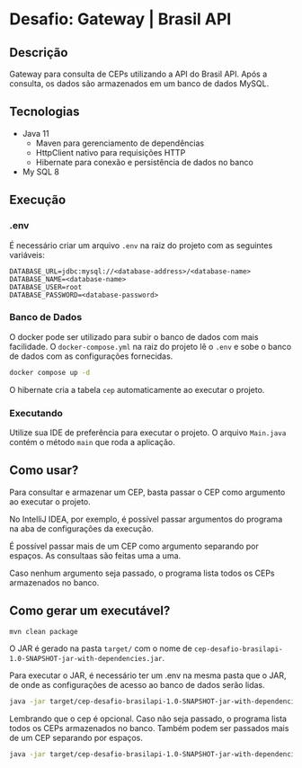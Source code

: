 # Desafio: Gateway | Brasil API

## Descrição

Gateway para consulta de CEPs utilizando a API do Brasil API. Após a consulta, os dados são armazenados em um banco de dados MySQL.

## Tecnologias

- Java 11
  - Maven para gerenciamento de dependências
  - HttpClient nativo para requisições HTTP
  - Hibernate para conexão e persistência de dados no banco
- My SQL 8

## Execução

### .env

É necessário criar um arquivo `.env` na raiz do projeto com as seguintes variáveis:

```env
DATABASE_URL=jdbc:mysql://<database-address>/<database-name>
DATABASE_NAME=<database-name>
DATABASE_USER=root
DATABASE_PASSWORD=<database-password>
```

### Banco de Dados

O docker pode ser utilizado para subir o banco de dados com mais facilidade. O `docker-compose.yml` na raiz do projeto lê o `.env` e sobe o banco de dados com as configurações fornecidas.

```bash
docker compose up -d
```

O hibernate cria a tabela `cep` automaticamente ao executar o projeto.

### Executando

Utilize sua IDE de preferência para executar o projeto. O arquivo `Main.java` contém o método `main` que roda a aplicação.

## Como usar?

Para consultar e armazenar um CEP, basta passar o CEP como argumento ao executar o projeto. 
 
No IntelliJ IDEA, por exemplo, é possível passar argumentos do programa na aba de configurações da execução.

É possível passar mais de um CEP como argumento separando por espaços. As consultaas são feitas uma a uma.

Caso nenhum argumento seja passado, o programa lista todos os CEPs armazenados no banco.

## Como gerar um executável?

```bash
mvn clean package
```

O JAR é gerado na pasta `target/` com o nome de `cep-desafio-brasilapi-1.0-SNAPSHOT-jar-with-dependencies.jar`. 

Para executar o JAR, é necessário ter um .env na mesma pasta que o JAR, de onde as configurações de acesso ao banco de dados serão lidas.

```bash
java -jar target/cep-desafio-brasilapi-1.0-SNAPSHOT-jar-with-dependencies.jar
```

Lembrando que o cep é opcional. Caso não seja passado, o programa lista todos os CEPs armazenados no banco. Também podem ser passados mais de um CEP separando por espaços.

```bash
java -jar target/cep-desafio-brasilapi-1.0-SNAPSHOT-jar-with-dependencies.jar 01001000 01001001 01001002
```